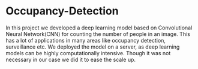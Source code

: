 # Occupancy-Detection
In this project we developed a deep learning model based on Convolutional Neural Network(CNN) for counting the number of people in an image. This has a lot of applications in many areas like occupancy detection, surveillance etc. We deployed the model on a server, as deep learning models can be highly computationally intensive. Though it was not necessary in our case we did it to ease the scale up.
